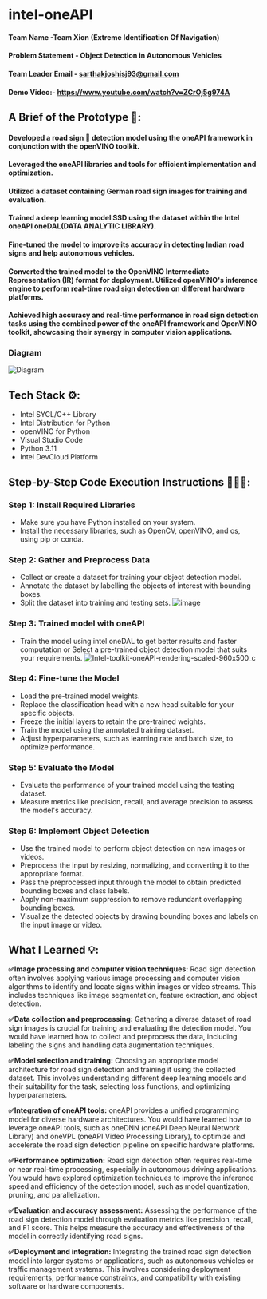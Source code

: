 # intel-oneAPI

#### Team Name -Team Xion (Extreme Identification Of Navigation)
#### Problem Statement - Object Detection in Autonomous Vehicles
#### Team Leader Email - sarthakjoshisj93@gmail.com

#### Demo Video:- https://www.youtube.com/watch?v=ZCrOj5g974A

## A Brief of the Prototype 🎦:
  #### Developed a road sign 🛑 detection model using the oneAPI framework in conjunction with the openVINO toolkit. 
  #### Leveraged the oneAPI libraries and tools for efficient implementation and optimization. 
  #### Utilized a dataset containing German road sign images for training and evaluation. 
  #### Trained a deep learning model SSD using the dataset within the Intel oneAPI oneDAL(DATA ANALYTIC LIBRARY). 
  #### Fine-tuned the model to improve its accuracy in detecting Indian road signs and help autonomous vehicles.
  #### Converted the trained model to the OpenVINO Intermediate Representation (IR) format for deployment. Utilized openVINO's inference engine to perform real-time road sign detection on different hardware platforms. 
  #### Achieved high accuracy and real-time performance in road sign detection tasks using the combined power of the oneAPI framework and OpenVINO toolkit, showcasing their synergy in computer vision applications.
  
  ### Diagram
  ![Diagram](https://github.com/Craniace/intel-oneAPI/assets/100042684/be5c1803-083c-4879-8cde-c2d4ec154092)


## Tech Stack ⚙: 
   * Intel SYCL/C++ Library
   * Intel Distribution for Python
   * openVINO for Python
   * Visual Studio Code
   * Python 3.11
   * Intel DevCloud Platform
   
## Step-by-Step Code Execution Instructions 👨🏻‍💻:
   ### Step 1: Install Required Libraries

- Make sure you have Python installed on your system.
- Install the necessary libraries, such as OpenCV, openVINO, and os, using pip or conda.

### Step 2: Gather and Preprocess Data

- Collect or create a dataset for training your object detection model.
- Annotate the dataset by labelling the objects of interest with bounding boxes.
- Split the dataset into training and testing sets.
 ![image](https://github.com/Craniace/intel-oneAPI/assets/100042684/24732fa4-96bd-4e73-9739-28273e372c65)


### Step 3: Trained model with **oneAPI**

- Train the model using intel oneDAL to get better results and faster computation or Select a pre-trained object detection model that suits your requirements.
![Intel-toolkit-oneAPI-rendering-scaled-960x500_c](https://github.com/Craniace/intel-oneAPI/assets/100042684/ed06ad19-dcc6-4546-96be-1b1e72a5e914)

### Step 4: Fine-tune the Model

- Load the pre-trained model weights.
- Replace the classification head with a new head suitable for your specific objects.
- Freeze the initial layers to retain the pre-trained weights.
- Train the model using the annotated training dataset.
- Adjust hyperparameters, such as learning rate and batch size, to optimize performance.

### Step 5: Evaluate the Model

- Evaluate the performance of your trained model using the testing dataset.
- Measure metrics like precision, recall, and average precision to assess the model's accuracy.

### Step 6: Implement Object Detection

- Use the trained model to perform object detection on new images or videos.
- Preprocess the input by resizing, normalizing, and converting it to the appropriate format.
- Pass the preprocessed input through the model to obtain predicted bounding boxes and class labels.
- Apply non-maximum suppression to remove redundant overlapping bounding boxes.
- Visualize the detected objects by drawing bounding boxes and labels on the input image or video.

  
## What I Learned 💡:
 **✅Image processing and computer vision techniques:** Road sign detection often involves applying various image processing and computer vision algorithms to identify and locate signs within images or video streams. This includes techniques like image segmentation, feature extraction, and object detection.

**✅Data collection and preprocessing:** Gathering a diverse dataset of road sign images is crucial for training and evaluating the detection model. You would have learned how to collect and preprocess the data, including labeling the signs and handling data augmentation techniques.

**✅Model selection and training:** Choosing an appropriate model architecture for road sign detection and training it using the collected dataset. This involves understanding different deep learning models and their suitability for the task, selecting loss functions, and optimizing hyperparameters.

**✅Integration of oneAPI tools:** oneAPI provides a unified programming model for diverse hardware architectures. You would have learned how to leverage oneAPI tools, such as oneDNN (oneAPI Deep Neural Network Library) and oneVPL (oneAPI Video Processing Library), to optimize and accelerate the road sign detection pipeline on specific hardware platforms.

**✅Performance optimization:** Road sign detection often requires real-time or near real-time processing, especially in autonomous driving applications. You would have explored optimization techniques to improve the inference speed and efficiency of the detection model, such as model quantization, pruning, and parallelization.

**✅Evaluation and accuracy assessment:** Assessing the performance of the road sign detection model through evaluation metrics like precision, recall, and F1 score. This helps measure the accuracy and effectiveness of the model in correctly identifying road signs.

**✅Deployment and integration:** Integrating the trained road sign detection model into larger systems or applications, such as autonomous vehicles or traffic management systems. This involves considering deployment requirements, performance constraints, and compatibility with existing software or hardware components.


